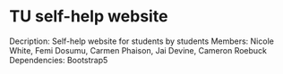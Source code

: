 # TU self-help website
Decription: Self-help website for students by students
Members: Nicole White, Femi Dosumu, Carmen Phaison, Jai Devine, Cameron Roebuck
Dependencies: Bootstrap5
